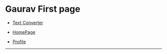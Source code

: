 # Gaurav First page


- [Text Converter](converter.html)

- [HomePage](homepage.html)
  
- [Profile](profile.html)

- -----
